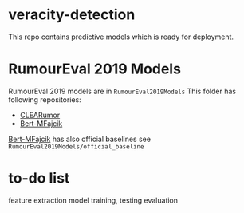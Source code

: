 # veracity-detection
This repo contains predictive models which is ready for deployment.

# RumourEval 2019 Models
RumourEval 2019 models are in `RumourEval2019Models`
This folder has following repositories:

- [CLEARumor](https://github.com/Institute-Web-Science-and-Technologies/CLEARumor.git)
- [Bert-MFajcik](https://github.com/MFajcik/RumourEval2019.git)

[Bert-MFajcik](https://github.com/MFajcik/RumourEval2019.git) has also official baselines see `RumourEval2019Models/official_baseline`

# to-do list
feature extraction
model training, testing
evaluation 
